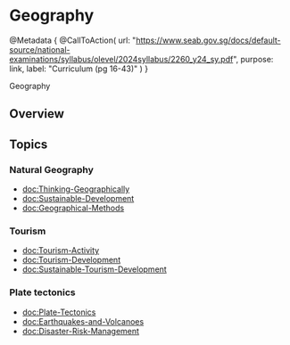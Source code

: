 # Geography

@Metadata {
    @CallToAction(
        url: "https://www.seab.gov.sg/docs/default-source/national-examinations/syllabus/olevel/2024syllabus/2260_y24_sy.pdf",
        purpose: link,
        label: "Curriculum (pg 16-43)"
    )
}

Geography

## Overview

## Topics

### Natural Geography
- <doc:Thinking-Geographically>
- <doc:Sustainable-Development>
- <doc:Geographical-Methods>

### Tourism
- <doc:Tourism-Activity>
- <doc:Tourism-Development>
- <doc:Sustainable-Tourism-Development>

### Plate tectonics
- <doc:Plate-Tectonics>
- <doc:Earthquakes-and-Volcanoes>
- <doc:Disaster-Risk-Management>